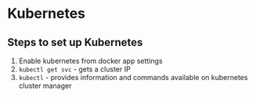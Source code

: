 # Kubernetes

## Steps to set up Kubernetes
1. Enable kubernetes from docker app settings
2. `kubectl get svc` - gets a cluster IP
3. `kubectl` - provides information and commands available on kubernetes cluster manager 